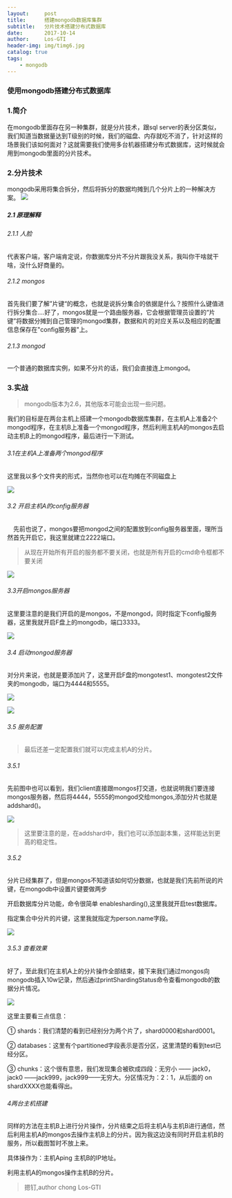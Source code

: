 ```yaml
---
layout:     post
title:      搭建mongodb数据库集群
subtitle:   分片技术搭建分布式数据库
date:       2017-10-14
author:     Los-GTI
header-img: img/timg6.jpg
catalog: true
tags:
    - mongodb
---
```

### 使用mongodb搭建分布式数据库

### 1.简介

在mongodb里面存在另一种集群，就是分片技术，跟sql server的表分区类似，我们知道当数据量达到T级别的时候，我们的磁盘、内存就吃不消了，针对这样的场景我们该如何面对？这就需要我们使用多台机器搭建分布式数据库，这时候就会用到mongodb里面的分片技术。

### 2.分片技术

mongodb采用将集合拆分，然后将拆分的数据均摊到几个分片上的一种解决方案。
![](https://raw.githubusercontent.com/Los-GTI/Los-GTI.github.io/master/img/分片技术.png)

##### 2.1 原理解释

###### 2.1.1 人脸

代表客户端，客户端肯定说，你数据库分片不分片跟我没关系，我叫你干啥就干啥，没什么好商量的。

###### 2.1.2 mongos

首先我们要了解”片键“的概念，也就是说拆分集合的依据是什么？按照什么键值进行拆分集合....好了，mongos就是一个路由服务器，它会根据管理员设置的“片键”将数据分摊到自己管理的mongod集群，数据和片的对应关系以及相应的配置信息保存在"config服务器"上。

###### 2.1.3 mongod

一个普通的数据库实例，如果不分片的话，我们会直接连上mongod。

### 3.实战

> mongodb版本为2.6，其他版本可能会出现一些问题。

我们的目标是在两台主机上搭建一个mongodb数据库集群，在主机A上准备2个mongod程序，在主机B上准备一个mongod程序，然后利用主机A的mongos去启动主机B上的mongod程序，最后进行一下测试。

###### 3.1在主机A上准备两个mongod程序

这里我以多个文件夹的形式，当然你也可以在均摊在不同磁盘上

![](https://raw.githubusercontent.com/Los-GTI/Los-GTI.github.io/master/img/分片.png)



###### 3.2 开启主机A的config服务器

　先前也说了，mongos要把mongod之间的配置放到config服务器里面，理所当然首先开启它，我这里就建立2222端口。

> 从现在开始所有开启的服务都不要关闭，也就是所有开启的cmd命令框都不要关闭

![](https://raw.githubusercontent.com/Los-GTI/Los-GTI.github.io/master/img/开启config服务.png)



###### 3.3开启mongos服务器

这里要注意的是我们开启的是mongos，不是mongod，同时指定下config服务器，这里我就开启F盘上的mongodb，端口3333。

![](https://raw.githubusercontent.com/Los-GTI/Los-GTI.github.io/master/img/开启mongos.png)

###### 3.4 启动mongod服务器

对分片来说，也就是要添加片了，这里开启F盘的mongotest1、mongotest2文件夹的mongodb，端口为4444和5555。

![](https://raw.githubusercontent.com/Los-GTI/Los-GTI.github.io/master/img/mongotest1开启.png)

![](https://raw.githubusercontent.com/Los-GTI/Los-GTI.github.io/master/img/开启mongotest2.png)

###### 3.5 服务配置

> 最后还差一定配置我们就可以完成主机A的分片。

###### 3.5.1 

 先前图中也可以看到，我们client直接跟mongos打交道，也就说明我们要连接mongos服务器，然后将4444，5555的mongod交给mongos,添加分片也就是addshard()。

![](https://raw.githubusercontent.com/Los-GTI/Los-GTI.github.io/master/img/addshard.png)

> 这里要注意的是，在addshard中，我们也可以添加副本集，这样能达到更高的稳定性。

###### 3.5.2

分片已经集群了，但是mongos不知道该如何切分数据，也就是我们先前所说的片键，在mongodb中设置片键要做两步

开启数据库分片功能，命令很简单 enablesharding(),这里我就开启test数据库。

指定集合中分片的片键，这里我就指定为person.name字段。

![](https://raw.githubusercontent.com/Los-GTI/Los-GTI.github.io/master/img/片键.png)

###### 3.5.3 查看效果

好了，至此我们在主机A上的分片操作全部结束，接下来我们通过mongos向mongodb插入10w记录，然后通过printShardingStatus命令查看mongodb的数据分片情况。

![](https://raw.githubusercontent.com/Los-GTI/Los-GTI.github.io/master/img/查看效果.png)

 这里主要看三点信息：

 ① shards：我们清楚的看到已经别分为两个片了，shard0000和shard0001。

 ② databases：这里有个partitioned字段表示是否分区，这里清楚的看到test已经分区。

③ chunks：这个很有意思，我们发现集合被砍成四段：无穷小 —— jack0，jack0 ——jack999，jack999——无穷大。分区情况为：2：1，从后面的 on shardXXXX也能看得出。

###### 4两台主机搭建

同样的方法在主机B上进行分片操作，分片结束之后将主机A与主机B进行通信，然后利用主机A的mongos去操作主机B上的分片。因为我这边没有同时开启主机B的服务，所以截图暂时不放上来。

具体操作为：主机Aping 主机B的IP地址。

利用主机A的mongos操作主机B的分片。

>摁钉,author chong Los-GTI
